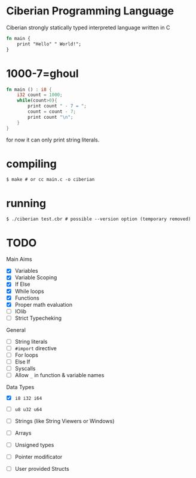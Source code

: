 # Ciberian Programming Language

Ciberian strongly statically typed interpreted language written in C

```rust
fn main {
    print "Hello" " World!";
}
```
# 1000-7=ghoul
```rust
fn main () : i8 {
    i32 count = 1000;
    while(count>0){
        print count " - 7 = ";
        count = count - 7;
        print count "\n";
    }
}
```

for now it can only print string literals.

# compiling

```console
$ make # or cc main.c -o ciberian
```

# running

```console
$ ./ciberian test.cbr # possible --version option (temporary removed)
```

# TODO

Main Aims
 - [x] Variables
 - [x] Variable Scoping
 - [x] If Else
 - [x] While loops
 - [x] Functions
 - [x] Proper math evaluation
 - [ ] IOlib
 - [ ] Strict Typecheking

General
 - [ ] String literals
 - [ ] `#import` directive
 - [ ] For loops
 - [ ] Else If
 - [ ] Syscalls
 - [ ] Allow `_` in function & variable names

Data Types
 - [x] `i8 i32 i64`
 - [ ] `u8 u32 u64`
 - [ ] Strings (like String Viewers or Windows)
 - [ ] Arrays
 - [ ] Unsigned types
 - [ ] Pointer modificator
 - [ ] User provided Structs

